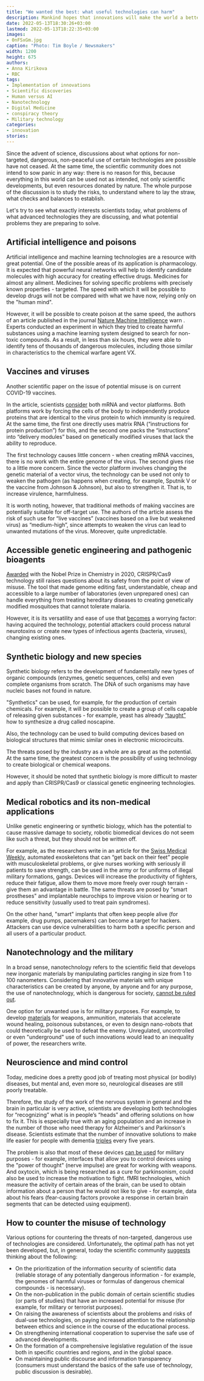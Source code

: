 ```yaml
---
title: "We wanted the best: what useful technologies can harm"
description: Mankind hopes that innovations will make the world a better place, scientists are completely convinced of this. But the belief in the salvation of progress does not prevent experts from thinking about the dangers of advanced developments.
date: 2022-05-13T18:30:26+03:00
lastmod: 2022-05-13T18:22:35+03:00
images:
- 0nFSxGm.jpg
caption: "Photo: Tim Boyle / Newsmakers"
width: 1200
height: 675
authors:
- Anna Kirikova
- RBC
tags:
- Implementation of innovations
- Scientific discoveries
- Human versus AI
- Nanotechnology
- Digital Medicine
- conspiracy theory
- Military technology
categories:
- innovation
stories:
---
```


Since the advent of science, discussions about what options for non-targeted, dangerous, non-peaceful use of certain technologies are possible have not ceased. At the same time, the scientific community does not intend to sow panic in any way: there is no reason for this, because everything in this world can be used not as intended, not only scientific developments, but even resources donated by nature. The whole purpose of the discussion is to study the risks, to understand where to lay the straw, what checks and balances to establish.

Let's try to see what exactly interests scientists today, what problems of what advanced technologies they are discussing, and what potential problems they are preparing to solve.

## Artificial intelligence and poisons

Artificial intelligence and machine learning technologies are a resource with great potential. One of the possible areas of its application is pharmacology. It is expected that powerful neural networks will help to identify candidate molecules with high accuracy for creating effective drugs. Medicines for almost any ailment. Medicines for solving specific problems with precisely known properties - targeted. The speed with which it will be possible to develop drugs will not be compared with what we have now, relying only on the "human mind".

However, it will be possible to create poison at the same speed, the authors of an article published in the journal [Nature Machine Intelligence](https://www.nature.com/articles/s42256-022-00465-9.pdf?origin=ppub) warn . Experts conducted an experiment in which they tried to create harmful substances using a machine learning system designed to search for non-toxic compounds. As a result, in less than six hours, they were able to identify tens of thousands of dangerous molecules, including those similar in characteristics to the chemical warfare agent VX.

## Vaccines and viruses

Another scientific paper on the issue of potential misuse is on current COVID-19 vaccines.

In the article, scientists [consider](https://www.sciencedirect.com/science/article/pii/S0264410X21001717) both mRNA and vector platforms. Both platforms work by forcing the cells of the body to independently produce proteins that are identical to the virus protein to which immunity is required. At the same time, the first one directly uses matrix RNA (“instructions for protein production”) for this, and the second one packs the “instructions” into “delivery modules” based on genetically modified viruses that lack the ability to reproduce.

The first technology causes little concern - when creating mRNA vaccines, there is no work with the entire genome of the virus. The second gives rise to a little more concern. Since the vector platform involves changing the genetic material of a vector virus, the technology can be used not only to weaken the pathogen (as happens when creating, for example, Sputnik V or the vaccine from Johnson & Johnson), but also to strengthen it. That is, to increase virulence, harmfulness.

It is worth noting, however, that traditional methods of making vaccines are potentially suitable for off-target use. The authors of the article assess the risk of such use for “live vaccines” (vaccines based on a live but weakened virus) as “medium-high”, since attempts to weaken the virus can lead to unwanted mutations of the virus. Moreover, quite unpredictable.

## Accessible genetic engineering and pathogenic bioagents

[Awarded](https://www.nobelprize.org/prizes/chemistry/2020/press-release/) with the Nobel Prize in Chemistry in 2020, CRISPR/Cas9 technology still raises questions about its safety from the point of view of misuse. The tool that made genome editing fast, understandable, cheap and accessible to a large number of laboratories (even unprepared ones) can handle everything from treating hereditary diseases to creating genetically modified mosquitoes that cannot tolerate malaria.

However, it is its versatility and ease of use that [becomes](https://link.springer.com/article/10.1007/s13238-017-0493-4) a worrying factor: having acquired the technology, potential attackers could process natural neurotoxins or create new types of infectious agents (bacteria, viruses), changing existing ones.

## Synthetic biology and new species

Synthetic biology refers to the development of fundamentally new types of organic compounds (enzymes, genetic sequences, cells) and even complete organisms from scratch. The DNA of such organisms may have nucleic bases not found in nature.

"Synthetics" can be used, for example, for the production of certain chemicals. For example, it will be possible to create a group of cells capable of releasing given substances - for example, yeast has already [“taught”](https://www.nonproliferation.eu/wp-content/uploads/2019/09/EUNPDC_no-64_FINAL.pdf) how to synthesize a drug called noscapine.

Also, the technology can be used to build computing devices based on biological structures that mimic similar ones in electronic microcircuits.

The threats posed by the industry as a whole are as great as the potential. At the same time, the greatest concern is the possibility of using technology to create biological or chemical weapons.

However, it should be noted that synthetic biology is more difficult to master and apply than CRISPR/Cas9 or classical genetic engineering technologies.

## Medical robotics and its non-medical applications

Unlike genetic engineering or synthetic biology, which has the potential to cause massive damage to society, robotic biomedical devices do not seem like such a threat, but they should not be written off.

For example, as the researchers write in an article for the [Swiss Medical Weekly](https://smw.ch/article/doi/smw.2018.14688), automated exoskeletons that can “get back on their feet” people with musculoskeletal problems, or give nurses working with seriously ill patients to save strength, can be used in the army or for uniforms of illegal military formations, gangs. Devices will increase the productivity of fighters, reduce their fatigue, allow them to move more freely over rough terrain - give them an advantage in battle. The same threats are posed by "smart prostheses" and implantable neurochips to improve vision or hearing or to reduce sensitivity (usually used to treat pain syndromes).

On the other hand, "smart" implants that often keep people alive (for example, drug pumps, pacemakers) can become a target for hackers. Attackers can use device vulnerabilities to harm both a specific person and all users of a particular product.

## Nanotechnology and the military

In a broad sense, nanotechnology refers to the scientific field that develops new inorganic materials by manipulating particles ranging in size from 1 to 100 nanometers. Considering that innovative materials with unique characteristics can be created by anyone, by anyone and for any purpose, the use of nanotechnology, which is dangerous for society, [cannot be ruled out](https://www.jstor.org/stable/j.ctt5hgz15.7?seq=1).

One option for unwanted use is for military purposes. For example, to develop [materials](https://www.degruyter.com/document/doi/10.1515/9783110669282-008/pdf) for weapons, ammunition, materials that accelerate wound healing, poisonous substances, or even to design nano-robots that could theoretically be used to defeat the enemy. Unregulated, uncontrolled or even "underground" use of such innovations would lead to an inequality of power, the researchers write.

## Neuroscience and mind control

Today, medicine does a pretty good job of treating most physical (or bodily) diseases, but mental and, even more so, neurological diseases are still poorly treatable.

Therefore, the study of the work of the nervous system in general and the brain in particular is very active, scientists are developing both technologies for “recognizing” what is in people’s “heads” and offering solutions on how to fix it. This is especially true with an aging population and an increase in the number of those who need therapy for Alzheimer's and Parkinson's disease. Scientists estimate that the number of innovative solutions to make life easier for people with dementia [triples](https://www.scopus.com/record/display.uri?eid=2-s2.0-85013420536&origin=inward&txGid=3811ce06c48ad7964dc34e310981a193&featureToggles=FEATURE_NEW_DOC_DETAILS_EXPORT:1) every five years.

The problem is also that most of these devices [can be used](https://www.sciencedirect.com/science/article/pii/S0896627317311406) for military purposes - for example, interfaces that allow you to control devices using the "power of thought" (nerve impulse) are great for working with weapons. And oxytocin, which is being researched as a cure for parkinsonism, could also be used to increase the motivation to fight. fMRI technologies, which measure the activity of certain areas of the brain, can be used to obtain information about a person that he would not like to give - for example, data about his fears (fear-causing factors provoke a response in certain brain segments that can be detected using equipment).

## How to counter the misuse of technology

Various options for countering the threats of non-targeted, dangerous use of technologies are considered. Unfortunately, the optimal path has not yet been developed, but, in general, today the scientific community [suggests](https://www.ncbi.nlm.nih.gov/books/NBK458500/) thinking about the following:

- On the prioritization of the information security of scientific data (reliable storage of any potentially dangerous information - for example, the genomes of harmful viruses or formulas of dangerous chemical compounds - is necessary).
- On the non-publication in the public domain of certain scientific studies (or parts of studies) that have an increased potential for misuse (for example, for military or terrorist purposes).
- On raising the awareness of scientists about the problems and risks of dual-use technologies, on paying increased attention to the relationship between ethics and science in the course of the educational process.
- On strengthening international cooperation to supervise the safe use of advanced developments.
- On the formation of a comprehensive legislative regulation of the issue both in specific countries and regions, and in the global space.
- On maintaining public discourse and information transparency (consumers must understand the basics of the safe use of technology, public discussion is desirable).

